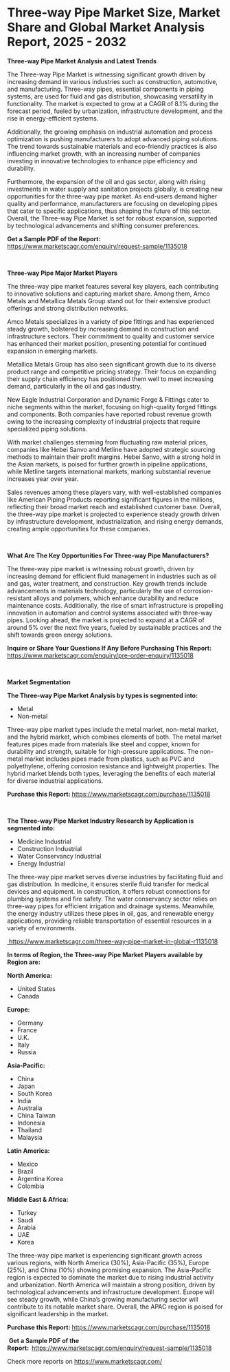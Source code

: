 <p><h1>Three-way Pipe Market Size, Market Share and Global Market Analysis Report, 2025 - 2032</h1></p><p><strong>Three-way Pipe Market Analysis and Latest Trends</strong></p>
<p><p>The Three-way Pipe Market is witnessing significant growth driven by increasing demand in various industries such as construction, automotive, and manufacturing. Three-way pipes, essential components in piping systems, are used for fluid and gas distribution, showcasing versatility in functionality. The market is expected to grow at a CAGR of 8.1% during the forecast period, fueled by urbanization, infrastructure development, and the rise in energy-efficient systems.</p><p>Additionally, the growing emphasis on industrial automation and process optimization is pushing manufacturers to adopt advanced piping solutions. The trend towards sustainable materials and eco-friendly practices is also influencing market growth, with an increasing number of companies investing in innovative technologies to enhance pipe efficiency and durability. </p><p>Furthermore, the expansion of the oil and gas sector, along with rising investments in water supply and sanitation projects globally, is creating new opportunities for the three-way pipe market. As end-users demand higher quality and performance, manufacturers are focusing on developing pipes that cater to specific applications, thus shaping the future of this sector. Overall, the Three-way Pipe Market is set for robust expansion, supported by technological advancements and shifting consumer preferences.</p></p>
<p><strong>Get a Sample PDF of the Report:&nbsp;</strong> <a href="https://www.marketscagr.com/enquiry/request-sample/1135018?utm_campaign=3117&utm_medium=2&utm_source=Github&utm_content=ia&utm_term=25032025&utm_id=three-way-pipe">https://www.marketscagr.com/enquiry/request-sample/1135018</a></p>
<p>&nbsp;</p>
<p><strong>Three-way Pipe Major Market Players</strong></p>
<p><p>The three-way pipe market features several key players, each contributing to innovative solutions and capturing market share. Among them, Amco Metals and Metallica Metals Group stand out for their extensive product offerings and strong distribution networks. </p><p>Amco Metals specializes in a variety of pipe fittings and has experienced steady growth, bolstered by increasing demand in construction and infrastructure sectors. Their commitment to quality and customer service has enhanced their market position, presenting potential for continued expansion in emerging markets.</p><p>Metallica Metals Group has also seen significant growth due to its diverse product range and competitive pricing strategy. Their focus on expanding their supply chain efficiency has positioned them well to meet increasing demand, particularly in the oil and gas industry.</p><p>New Eagle Industrial Corporation and Dynamic Forge & Fittings cater to niche segments within the market, focusing on high-quality forged fittings and components. Both companies have reported robust revenue growth owing to the increasing complexity of industrial projects that require specialized piping solutions.</p><p>With market challenges stemming from fluctuating raw material prices, companies like Hebei Sanvo and Metline have adopted strategic sourcing methods to maintain their profit margins. Hebei Sanvo, with a strong hold in the Asian markets, is poised for further growth in pipeline applications, while Metline targets international markets, marking substantial revenue increases year over year.</p><p>Sales revenues among these players vary, with well-established companies like American Piping Products reporting significant figures in the millions, reflecting their broad market reach and established customer base. Overall, the three-way pipe market is projected to experience steady growth driven by infrastructure development, industrialization, and rising energy demands, creating ample opportunities for these companies.</p></p>
<p>&nbsp;</p>
<p><strong>What Are The Key Opportunities For Three-way Pipe Manufacturers?</strong></p>
<p><p>The three-way pipe market is witnessing robust growth, driven by increasing demand for efficient fluid management in industries such as oil and gas, water treatment, and construction. Key growth trends include advancements in materials technology, particularly the use of corrosion-resistant alloys and polymers, which enhance durability and reduce maintenance costs. Additionally, the rise of smart infrastructure is propelling innovation in automation and control systems associated with three-way pipes. Looking ahead, the market is projected to expand at a CAGR of around 5% over the next five years, fueled by sustainable practices and the shift towards green energy solutions.</p></p>
<p><strong>Inquire or Share Your Questions If Any Before Purchasing This Report:</strong> <a href="https://www.marketscagr.com/enquiry/pre-order-enquiry/1135018?utm_campaign=3117&utm_medium=2&utm_source=Github&utm_content=ia&utm_term=25032025&utm_id=three-way-pipe">https://www.marketscagr.com/enquiry/pre-order-enquiry/1135018</a></p>
<p>&nbsp;</p>
<p><strong>Market Segmentation</strong></p>
<p><strong>The Three-way Pipe Market Analysis by types is segmented into:</strong></p>
<p><ul><li>Metal</li><li>Non-metal</li></ul></p>
<p><p>Three-way pipe market types include the metal market, non-metal market, and the hybrid market, which combines elements of both. The metal market features pipes made from materials like steel and copper, known for durability and strength, suitable for high-pressure applications. The non-metal market includes pipes made from plastics, such as PVC and polyethylene, offering corrosion resistance and lightweight properties. The hybrid market blends both types, leveraging the benefits of each material for diverse industrial applications.</p></p>
<p><strong>Purchase this Report:&nbsp;</strong><a href="https://www.marketscagr.com/purchase/1135018?utm_campaign=3117&utm_medium=2&utm_source=Github&utm_content=ia&utm_term=25032025&utm_id=three-way-pipe">https://www.marketscagr.com/purchase/1135018</a></p>
<p>&nbsp;</p>
<p><strong>The Three-way Pipe Market Industry Research by Application is segmented into:</strong></p>
<p><ul><li>Medicine Industrial</li><li>Construction Industrial</li><li>Water Conservancy Industrial</li><li>Energy Industrial</li></ul></p>
<p><p>The three-way pipe market serves diverse industries by facilitating fluid and gas distribution. In medicine, it ensures sterile fluid transfer for medical devices and equipment. In construction, it offers robust connections for plumbing systems and fire safety. The water conservancy sector relies on three-way pipes for efficient irrigation and drainage systems. Meanwhile, the energy industry utilizes these pipes in oil, gas, and renewable energy applications, providing reliable transportation of essential resources in a variety of environments.</p></p>
<p><a href="https://www.marketscagr.com/three-way-pipe-market-in-global-r1135018?utm_campaign=3117&utm_medium=2&utm_source=Github&utm_content=ia&utm_term=25032025&utm_id=three-way-pipe">&nbsp;https://www.marketscagr.com/three-way-pipe-market-in-global-r1135018</a></p>
<p><strong>In terms of Region, the Three-way Pipe Market Players available by Region are:</strong></p>
<p>
    <p> <strong> North America: </strong>
        <ul>
            <li>United States</li>
            <li>Canada</li>
        </ul>
        </p> 
    <p> <strong> Europe: </strong>
        <ul>
            <li>Germany</li>
            <li>France</li>
            <li>U.K.</li>
            <li>Italy</li>
            <li>Russia</li>
        </ul>
        </p> 
    <p> <strong> Asia-Pacific: </strong>
        <ul>
            <li>China</li>
            <li>Japan</li>
            <li>South Korea</li>
            <li>India</li>
            <li>Australia</li>
            <li>China Taiwan</li>
            <li>Indonesia</li>
            <li>Thailand</li>
            <li>Malaysia</li>
        </ul>
        </p> 
    <p> <strong> Latin America: </strong>
        <ul>
            <li>Mexico</li>
            <li>Brazil</li>
            <li>Argentina Korea</li>
            <li>Colombia</li>
        </ul>
        </p> 
    <p> <strong> Middle East & Africa: </strong>
        <ul>
            <li>Turkey</li>
            <li>Saudi</li>
            <li>Arabia</li>
            <li>UAE</li>
            <li>Korea</li>
        </ul>
    </p>
    </p>
<p><p>The three-way pipe market is experiencing significant growth across various regions, with North America (30%), Asia-Pacific (35%), Europe (25%), and China (10%) showing promising expansion. The Asia-Pacific region is expected to dominate the market due to rising industrial activity and urbanization. North America will maintain a strong position, driven by technological advancements and infrastructure development. Europe will see steady growth, while China’s growing manufacturing sector will contribute to its notable market share. Overall, the APAC region is poised for significant leadership in the market.</p></p>
<p><strong>Purchase this Report: </strong><a href="https://www.marketscagr.com/purchase/1135018?utm_campaign=3117&utm_medium=2&utm_source=Github&utm_content=ia&utm_term=25032025&utm_id=three-way-pipe">https://www.marketscagr.com/purchase/1135018</a></p>
<p>&nbsp;<strong>Get a Sample PDF of the Report:&nbsp;&nbsp;</strong><a href="https://www.marketscagr.com/enquiry/request-sample/1135018?utm_campaign=3117&utm_medium=2&utm_source=Github&utm_content=ia&utm_term=25032025&utm_id=three-way-pipe">https://www.marketscagr.com/enquiry/request-sample/1135018</a></p>
<p><strong></strong></p>
<p>Check more reports on <a href="https://www.marketscagr.com/?utm_campaign=3117&utm_medium=2&utm_source=Github&utm_content=ia&utm_term=25032025&utm_id=three-way-pipe">https://www.marketscagr.com/</a></p>